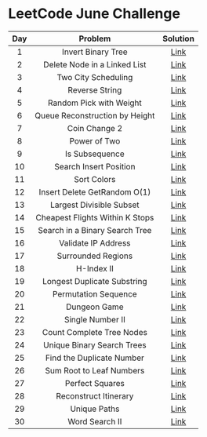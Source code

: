 # LeetCode June Challenge

| Day |             Problem             |                                       Solution                                       |
|:---:|:-------------------------------:|:------------------------------------------------------------------------------------:|
|  1  |        Invert Binary Tree       |  [Link](https://github.com/ishpreet-singh/leetcode-june-challenge/blob/master/1.cpp) |
|  2  |   Delete Node in a Linked List  |  [Link](https://github.com/ishpreet-singh/leetcode-june-challenge/blob/master/2.cpp) |
|  3  |       Two City Scheduling       |  [Link](https://github.com/ishpreet-singh/leetcode-june-challenge/blob/master/3.cpp) |
|  4  |          Reverse String         |  [Link](https://github.com/ishpreet-singh/leetcode-june-challenge/blob/master/4.cpp) |
|  5  |     Random Pick with Weight     |  [Link](https://github.com/ishpreet-singh/leetcode-june-challenge/blob/master/5.cpp) |
|  6  |  Queue Reconstruction by Height |  [Link](https://github.com/ishpreet-singh/leetcode-june-challenge/blob/master/6.cpp) |
|  7  |          Coin Change 2          |  [Link](https://github.com/ishpreet-singh/leetcode-june-challenge/blob/master/7.cpp) |
|  8  |           Power of Two          |  [Link](https://github.com/ishpreet-singh/leetcode-june-challenge/blob/master/8.cpp) |
|  9  |          Is Subsequence         |  [Link](https://github.com/ishpreet-singh/leetcode-june-challenge/blob/master/9.cpp) |
|  10 |      Search Insert Position     | [Link](https://github.com/ishpreet-singh/leetcode-june-challenge/blob/master/10.cpp) |
|  11 |           Sort Colors           | [Link](https://github.com/ishpreet-singh/leetcode-june-challenge/blob/master/11.cpp) |
|  12 |   Insert Delete GetRandom O(1)  | [Link](https://github.com/ishpreet-singh/leetcode-june-challenge/blob/master/12.cpp) |
|  13 |     Largest Divisible Subset    | [Link](https://github.com/ishpreet-singh/leetcode-june-challenge/blob/master/13.cpp) |
|  14 | Cheapest Flights Within K Stops | [Link](https://github.com/ishpreet-singh/leetcode-june-challenge/blob/master/14.cpp) |
|  15 |  Search in a Binary Search Tree | [Link](https://github.com/ishpreet-singh/leetcode-june-challenge/blob/master/15.cpp) |
|  16 |       Validate IP Address       | [Link](https://github.com/ishpreet-singh/leetcode-june-challenge/blob/master/16.cpp) |
|  17 |        Surrounded Regions       | [Link](https://github.com/ishpreet-singh/leetcode-june-challenge/blob/master/17.cpp) |
|  18 |            H-Index II           | [Link](https://github.com/ishpreet-singh/leetcode-june-challenge/blob/master/18.cpp) |
|  19 |   Longest Duplicate Substring   | [Link](https://github.com/ishpreet-singh/leetcode-june-challenge/blob/master/19.cpp) |
|  20 |       Permutation Sequence      | [Link](https://github.com/ishpreet-singh/leetcode-june-challenge/blob/master/20.cpp) |
|  21 |           Dungeon Game          | [Link](https://github.com/ishpreet-singh/leetcode-june-challenge/blob/master/21.cpp) |
|  22 |         Single Number II        | [Link](https://github.com/ishpreet-singh/leetcode-june-challenge/blob/master/22.cpp) |
|  23 |    Count Complete Tree Nodes    | [Link](https://github.com/ishpreet-singh/leetcode-june-challenge/blob/master/23.cpp) |
|  24 |    Unique Binary Search Trees   | [Link](https://github.com/ishpreet-singh/leetcode-june-challenge/blob/master/24.cpp) |
|  25 |    Find the Duplicate Number    | [Link](https://github.com/ishpreet-singh/leetcode-june-challenge/blob/master/25.cpp) |
|  26 |     Sum Root to Leaf Numbers    | [Link](https://github.com/ishpreet-singh/leetcode-june-challenge/blob/master/26.cpp) |
|  27 |         Perfect Squares         | [Link](https://github.com/ishpreet-singh/leetcode-june-challenge/blob/master/27.cpp) |
|  28 |      Reconstruct Itinerary      | [Link](https://github.com/ishpreet-singh/leetcode-june-challenge/blob/master/28.cpp) |
|  29 |           Unique Paths          | [Link](https://github.com/ishpreet-singh/leetcode-june-challenge/blob/master/29.cpp) |
|  30 |          Word Search II         | [Link](https://github.com/ishpreet-singh/leetcode-june-challenge/blob/master/30.cpp) |
